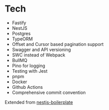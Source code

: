 # Tech

- Fastify
- NestJS
- Postgres
- TypeORM
- Offset and Cursor based pagination support
- Swagger and API versioning
- SWC instead of Webpack
- BullMQ
- Pino for logging
- Testing with Jest
- pnpm
- Docker
- Github Actions
- Comprehensive commit convention

Extended from [nestjs-boilerplate](https://github.com/vndevteam/nestjs-boilerplate?tab=readme-ov-file)
